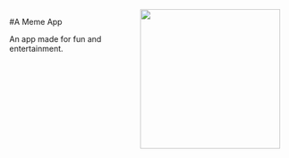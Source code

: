 <img src="main/app/src/main/res/drawable/img.png" width="250" align="right" hspace="20">

#A Meme App

An app made for fun and entertainment.
